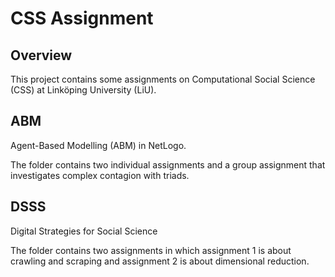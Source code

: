 # CSS Assignment

## Overview
This project contains some assignments on Computational Social Science (CSS) at Linköping University (LiU).

## ABM
Agent-Based Modelling (ABM) in NetLogo.

The folder contains two individual assignments and a group assignment that investigates complex contagion with triads.

## DSSS
Digital Strategies for Social Science

The folder contains two assignments in which assignment 1 is about crawling and scraping and assignment 2 is about dimensional reduction.
